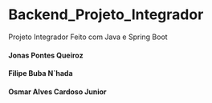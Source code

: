 # Backend_Projeto_Integrador
Projeto Integrador Feito com Java e Spring Boot
#### Jonas Pontes Queiroz

#### Filipe Buba N`hada

#### Osmar Alves Cardoso Junior

